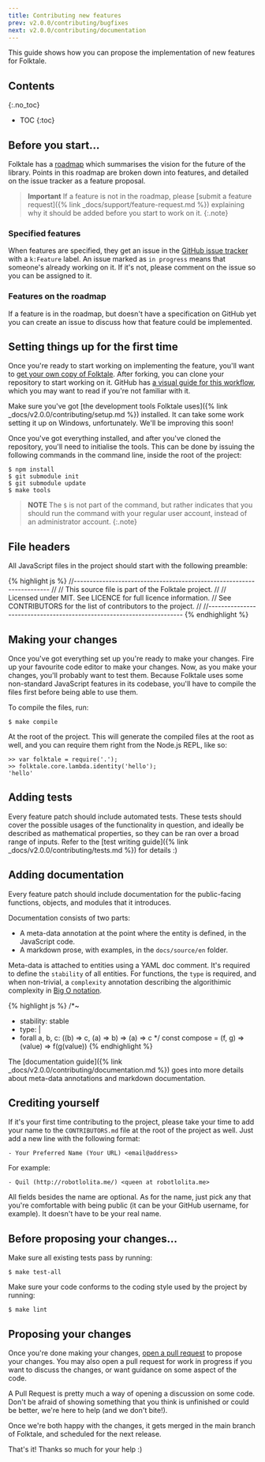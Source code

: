 ```yaml
---
title: Contributing new features
prev: v2.0.0/contributing/bugfixes
next: v2.0.0/contributing/documentation
---
```


This guide shows how you can propose the implementation of new features for Folktale.


## Contents
{:.no_toc}

* TOC
{:toc}


## Before you start…

Folktale has a [roadmap](https://github.com/origamitower/folktale/blob/master/ROADMAP.md) which summarises the vision for the future of the library. Points in this roadmap are broken down into features, and detailed on the issue tracker as a feature proposal. 

> **Important**
> If a feature is not in the roadmap, please [submit a feature request]({% link _docs/support/feature-request.md %}) explaining why it should be added before you start to work on it.
{:.note}


### Specified features

When features are specified, they get an issue in the [GitHub issue tracker](https://github.com/origamitower/folktale/issues) with a `k:Feature` label. An issue marked as `in progress` means that someone's already working on it. If it's not, please comment on the issue so you can be assigned to it.


### Features on the roadmap

If a feature is in the roadmap, but doesn't have a specification on GitHub yet you can create an issue to discuss how that feature could be implemented.



## Setting things up for the first time

Once you're ready to start working on implementing the feature, you'll want to [get your own copy of Folktale](https://guides.github.com/activities/forking/). After forking, you can clone your repository to start working on it. GitHub has [a visual guide for this workflow](https://guides.github.com/introduction/flow/), which you may want to read if you're not familiar with it.

Make sure you've got [the development tools Folktale uses]({% link _docs/v2.0.0/contributing/setup.md %}) installed. It can take some work setting it up on Windows, unfortunately. We'll be improving this soon!

Once you've got everything installed, and after you've cloned the repository, you'll need to initialise the tools. This can be done by issuing the following commands in the command line, inside the root of the project:

    $ npm install
    $ git submodule init
    $ git submodule update
    $ make tools

> **NOTE**
> The `$` is not part of the command, but rather indicates that you should run the command with your regular user account, instead of an administrator account.
{:.note}


## File headers

All JavaScript files in the project should start with the following preamble:

{% highlight js %}
//----------------------------------------------------------------------
//
// This source file is part of the Folktale project.
//
// Licensed under MIT. See LICENCE for full licence information.
// See CONTRIBUTORS for the list of contributors to the project.
//
//----------------------------------------------------------------------
{% endhighlight %}


## Making your changes

Once you've got everything set up you're ready to make your changes. Fire up your favourite code editor to make your changes. Now, as you make your changes, you'll probably want to test them. Because Folktale uses some non-standard JavaScript features in its codebase, you'll have to compile the files first before being able to use them.

To compile the files, run:

    $ make compile

At the root of the project. This will generate the compiled files at the root as well, and you can require them right from the Node.js REPL, like so:

    >> var folktale = require('.');
    >> folktale.core.lambda.identity('hello');
    'hello'


## Adding tests

Every feature patch should include automated tests. These tests should cover the possible usages of the functionality in question, and ideally be described as mathematical properties, so they can be ran over a broad range of inputs. Refer to the [test writing guide]({% link _docs/v2.0.0/contributing/tests.md %}) for details :)


## Adding documentation

Every feature patch should include documentation for the public-facing functions, objects, and modules that it introduces.

Documentation consists of two parts:

  - A meta-data annotation at the point where the entity is defined, in the JavaScript code.
  - A markdown prose, with examples, in the `docs/source/en` folder.

Meta-data is attached to entities using a YAML doc comment. It's required to define the `stability` of all entities. For functions, the `type` is required, and when non-trivial, a `complexity` annotation describing the algorithimic complexity in [Big O notation](https://en.wikipedia.org/wiki/Big_O_notation).

{% highlight js %}
/*~
 * stability: stable
 * type: |
 *   forall a, b, c: ((b) => c, (a) => b) => (a) => c
 */
const compose = (f, g) => (value) => f(g(value))
{% endhighlight %}

The [documentation guide]({% link _docs/v2.0.0/contributing/documentation.md %}) goes into more details about meta-data annotations and markdown documentation.


## Crediting yourself

If it's your first time contributing to the project, please take your time to add your name to the `CONTRIBUTORS.md` file at the root of the project as well. Just add a new line with the following format:

    - Your Preferred Name (Your URL) <email@address>

For example:

    - Quil (http://robotlolita.me/) <queen at robotlolita.me>

All fields besides the name are optional. As for the name, just pick any that you're comfortable with being public (it can be your GitHub username, for example). It doesn't have to be your real name.


## Before proposing your changes…

Make sure all existing tests pass by running:

    $ make test-all

Make sure your code conforms to the coding style used by the project by running:

    $ make lint


## Proposing your changes

Once you're done making your changes, [open a pull request](https://help.github.com/articles/creating-a-pull-request/) to propose your changes. You may also open a pull request for work in progress if you want to discuss the changes, or want guidance on some aspect of the code.

A Pull Request is pretty much a way of opening a discussion on some code. Don't be afraid of showing something that you think is unfinished or could be better, we're here to help (and we don't bite!).

Once we're both happy with the changes, it gets merged in the main branch of Folktale, and scheduled for the next release.

That's it! Thanks so much for your help :)
